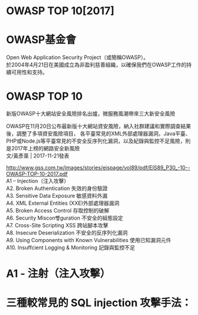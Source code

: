 # OWASP TOP 10[2017]
#  OWASP基金會

Open Web Application Security Project（或簡稱OWASP）。    
於2004年4月21日在美國成立為非盈利慈善組織，以確保我們在OWASP工作的持續可用性和支持。

# OWASP TOP 10
新版OWASP十大網站安全風險排名出爐，微服務風潮帶來三大新安全風險

OWASP在11月20日公布最新版十大網站資安風險，納入社群建議和實際調查結果後，調整了多項資安風險項目，
各平臺常見的XML外部處理器漏洞，Java平臺、PHP或Node.js等平臺常見的不安全反序列化漏洞，以及紀錄與監控不足風險，則是2017年上榜的網路安全新風險    
文/黃彥棻 | 2017-11-21發表


http://www.gss.com.tw/images/stories/eispage/vol89/pdf/EIS89_P30_-10--OWASP-TOP-10-2017.pdf     
A1 – Injection（注入攻擊）  
A2. Broken Authentication 失效的身份驗證    
A3. Sensitive Data Exposure 敏感資料外漏    
A4. XML External Entities (XXE)外部處理器漏洞   
A5. Broken Access Control 存取控制的破解   
A6. Security Miscon뼿guration 不安全的組態設定   
A7. Cross-Site Scripting   XSS   跨站腳本攻擊   
A8. Insecure Deserialization 不安全的反序列化漏洞    
A9. Using Components with Known Vulnerabilities 使用已知漏洞元件    
A10. Insuffcient Logging & Monitoring 記錄與監控不足    

# A1  - 注射（注入攻擊）
# 三種較常見的 SQL injection 攻擊手法：

